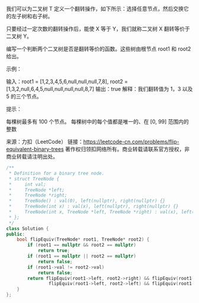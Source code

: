 我们可以为二叉树 T 定义一个翻转操作，如下所示：选择任意节点，然后交换它的左子树和右子树。

只要经过一定次数的翻转操作后，能使 X 等于 Y，我们就称二叉树 X 翻转等价于二叉树 Y。

编写一个判断两个二叉树是否是翻转等价的函数。这些树由根节点 root1 和 root2 给出。

 

示例：

输入：root1 = [1,2,3,4,5,6,null,null,null,7,8], root2 = [1,3,2,null,6,4,5,null,null,null,null,8,7]
输出：true
解释：我们翻转值为 1，3 以及 5 的三个节点。

 

提示：

每棵树最多有 100 个节点。
每棵树中的每个值都是唯一的、在 [0, 99] 范围内的整数

来源：力扣（LeetCode）
链接：https://leetcode-cn.com/problems/flip-equivalent-binary-trees
著作权归领扣网络所有。商业转载请联系官方授权，非商业转载请注明出处。

```cpp
/**
 * Definition for a binary tree node.
 * struct TreeNode {
 *     int val;
 *     TreeNode *left;
 *     TreeNode *right;
 *     TreeNode() : val(0), left(nullptr), right(nullptr) {}
 *     TreeNode(int x) : val(x), left(nullptr), right(nullptr) {}
 *     TreeNode(int x, TreeNode *left, TreeNode *right) : val(x), left(left), right(right) {}
 * };
 */
class Solution {
public:
    bool flipEquiv(TreeNode* root1, TreeNode* root2) {
        if (root1 == nullptr && root2 == nullptr)
            return true;
        if (root1 == nullptr || root2 == nullptr)
            return false;
        if (root1->val != root2->val)
            return false;
        return flipEquiv(root1->left, root2->right) && flipEquiv(root1->right, root2->left) || 
                flipEquiv(root1->left, root2->left) && flipEquiv(root1->right, root2->right);
    }
};
```

